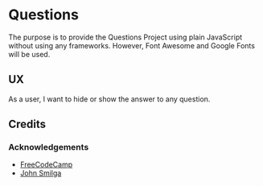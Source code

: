 # Questions

The purpose is to provide the Questions Project using plain JavaScript without using any frameworks.  However, Font Awesome and Google Fonts will be used.

## UX

As a user, I want to hide or show the answer to any question.

## Credits

### Acknowledgements

- [FreeCodeCamp](https://www.youtube.com/watch?v=3PHXvlpOkf4&t=1825s)
- [John Smilga](https://github.com/john-smilga/javascript-basic-projects)